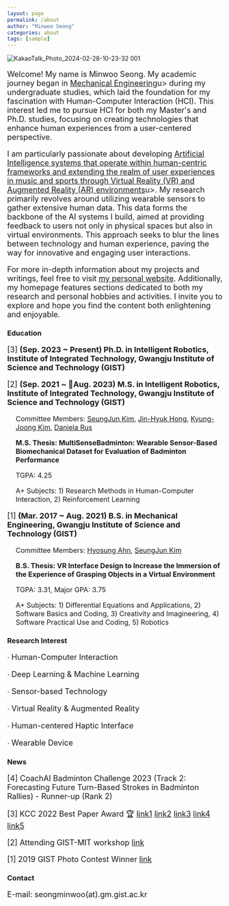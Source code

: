 ```yaml
---
layout: page
permalink: /about
author: "Minwoo Seong"
categories: about
tags: [sample]
---
```


![KakaoTalk_Photo_2024-02-28-10-23-32 001](https://github.com/dailyminiii/dailyminiii.github.io/assets/79134282/f1b25080-a6d0-4766-925f-0ed64413338e)

<div style="font-size: 18px;"><p>
Welcome! My name is Minwoo Seong. My academic journey began in <u>Mechanical Engineering</u>u> during my undergraduate studies, which laid the foundation for my fascination with Human-Computer Interaction (HCI). This interest led me to pursue HCI for both my Master's and Ph.D. studies, focusing on creating technologies that enhance human experiences from a user-centered perspective.
</p></div>

<div style="font-size: 18px;"><p>
I am particularly passionate about developing <u>Artificial Intelligence systems that operate within human-centric frameworks and extending the realm of user experiences in music and sports through Virtual Reality (VR) and Augmented Reality (AR) environments</u>u>. My research primarily revolves around utilizing wearable sensors to gather extensive human data. This data forms the backbone of the AI systems I build, aimed at providing feedback to users not only in physical spaces but also in virtual environments. This approach seeks to blur the lines between technology and human experience, paving the way for innovative and engaging user interactions.
</p></div>

<div style="font-size: 18px;"><p>
For more in-depth information about my projects and writings, feel free to visit <a href="https://dailyminiii.github.io/">my personal website</a>. Additionally, my homepage features sections dedicated to both my research and personal hobbies and activities. I invite you to explore and hope you find the content both enlightening and enjoyable.
</p></div>

### Education

<div style="font-size: 18px;">
 <p>
 [3] <span style="font-weight: bold;">(Sep. 2023 ~ Present)  Ph.D. in Intelligent Robotics, Institute of Integrated Technology, Gwangju Institute of Science and Technology (GIST)</span>
  </p>
</div>


<div style="font-size: 18px;">
 <p>
 [2] <span style="font-weight: bold;">(Sep. 2021 ~ Aug. 2023)  M.S. in Intelligent Robotics, Institute of Integrated Technology, Gwangju Institute of Science and Technology (GIST)</span>
 </p>
</div>

<div style="font-size: 16px;">
 <div style="margin-left: 20px;"><p>
 Committee Members: <a href="https://scholar.google.co.kr/citations?user=AjfRd6wAAAAJ&hl=ko&oi=ao">SeungJun Kim</a>, <a href="https://scholar.google.com/citations?user=iTu5G9QAAAAJ&hl=ko">Jin-Hyuk Hong</a>, <a href="https://scholar.google.com.au/citations?user=YBYE93sAAAAJ&hl=en">Kyung-Joong Kim</a>, <a href="https://www.csail.mit.edu/person/daniela-rus">Daniela Rus</a>
 </p>
</div></div>

<div style="font-size: 16px;">
 <div style="margin-left: 20px;"><p>
 <span style="font-weight: bold;">M.S. Thesis: MultiSenseBadminton: Wearable Sensor-Based Biomechanical Dataset for Evaluation of Badminton Performance</span> 
</p>
</div></div>

<div style="font-size: 16px;"><div style="margin-left: 20px;"><p>TGPA: 4.25</p></div></div>

<div style="font-size: 16px;"><div style="margin-left: 20px;"><p>A+ Subjects: 1) Research Methods in Human-Computer Interaction, 2) Reinforcement Learning</p></div></div>




<div style="font-size: 18px;"><p>[1] <span style="font-weight: bold;">(Mar. 2017 ~ Aug. 2021) B.S. in Mechanical Engineering, Gwangju Institute of Science and Technology (GIST)</span></p></div>
 
<div style="font-size: 16px;"><div style="margin-left: 20px;"><p>Committee Members: <a href="https://sites.google.com/view/hyosungahn/">Hyosung Ahn</a>, <a href="https://scholar.google.co.kr/citations?user=AjfRd6wAAAAJ&hl=ko&oi=ao">SeungJun Kim</a></p></div></div>

<div style="font-size: 16px;"><div style="margin-left: 20px;"><p><span style="font-weight: bold;">B.S. Thesis: VR Interface Design to Increase the Immersion of the Experience of Grasping Objects in a Virtual Environment</span></p></div></div>

<div style="font-size: 16px;"><div style="margin-left: 20px;"><p>TGPA: 3.31, Major GPA: 3.75</p></div></div>

<div style="font-size: 16px;"><div style="margin-left: 20px;"><p>A+ Subjects: 1) Differential Equations and Applications, 2) Software Basics and Coding, 3) Creativity and Imagineering, 4) Software Practical Use and Coding, 5) Robotics</p></div></div>

### Research Interest

<div style="font-size: 18px;"><p>∙ Human-Computer Interaction </p></div>

<div style="font-size: 18px;"><p>∙ Deep Learning & Machine Learning</p></div>

<div style="font-size: 18px;"><p>∙ Sensor-based Technology </p></div>

<div style="font-size: 18px;"><p>∙ Virtual Reality & Augmented Reality</p></div>

<div style="font-size: 18px;"><p>∙ Human-centered Haptic Interface</p></div>

<div style="font-size: 18px;"><p>∙ Wearable Device</p></div>

### News
<div style="font-size: 18px;">
  <p>
  [4] CoachAI Badminton Challenge 2023 (Track 2: Forecasting Future Turn-Based Strokes in Badminton Rallies) - Runner-up (Rank 2)
   </p>
 </div>
 

<div style="font-size: 18px;">
  <p>
    [3] KCC 2022 Best Paper Award 🏆
    <a href="http://www.chum-dan.net/news/articleView.html?idxno=6089">link1</a>
    <a href="https://news.unn.net/news/articleView.html?idxno=531642">link2</a>
    <a href="https://www.news1.kr/articles/?4753497">link3</a>
    <a href="https://news.nate.com/view/20220726n07118">link4</a>
    <a href="https://news.nate.com/view/20220726n07367">link5</a>
  </p>
</div>
 
 
 <div style="font-size: 18px;">
  <p>
  [2] Attending GIST-MIT workshop <a href="https://www.etnews.com/20220711000027">link</a>
   </p>
 </div>
 
 
<div style="font-size: 18px;">
  <p>
  [1] 2019 GIST Photo Contest Winner <a href="https://www.gist.ac.kr/kr/html/sub06/060101.html?mode=V&no=194113">link</a>
   </p>
 </div>


### Contact

<div style="font-size: 18px;"><p>E-mail: seongminwoo(at).gm.gist.ac.kr</p></div>

